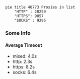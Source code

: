 
```mermaid
pie title 40773 Proxies in list
    "HTTP" : 28259
    "HTTPS": 9857
    "SOCKS" : 9295
```

### Some Info
#### Average Timeout

- mixed: 4.0s
- http: 2.3s
- https: 8.2s
- socks: 6.4s